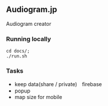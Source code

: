 ## Audiogram.jp

Audiogram creator

### Running locally
```
cd docs/;
./run.sh
```

### Tasks
- keep data(share / private)　firebase
- popup 
- map size for mobile  